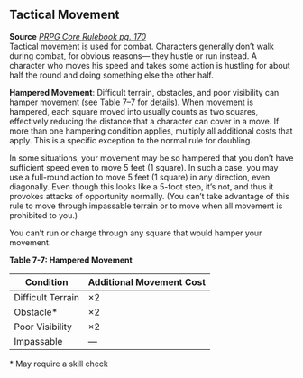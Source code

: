 ## Tactical Movement

**Source** [_PRPG Core Rulebook pg. 170_](http://paizo.com/pathfinderRPG/v5748btpy88yj)  
Tactical movement is used for combat. Characters generally don’t walk during combat, for obvious reasons— they hustle or run instead. A character who moves his speed and takes some action is hustling for about half the round and doing something else the other half.  
  
**Hampered Movement**: Difficult terrain, obstacles, and poor visibility can hamper movement (see Table 7–7 for details). When movement is hampered, each square moved into usually counts as two squares, effectively reducing the distance that a character can cover in a move. If more than one hampering condition applies, multiply all additional costs that apply. This is a specific exception to the normal rule for doubling.  
  
In some situations, your movement may be so hampered that you don’t have sufficient speed even to move 5 feet (1 square). In such a case, you may use a full-round action to move 5 feet (1 square) in any direction, even diagonally. Even though this looks like a 5-foot step, it’s not, and thus it provokes attacks of opportunity normally. (You can’t take advantage of this rule to move through impassable terrain or to move when all movement is prohibited to you.)  
  
You can’t run or charge through any square that would hamper your movement.

**Table 7-7: Hampered Movement**

|**Condition**|**Additional Movement Cost**|
|---|---|
|Difficult Terrain|×2|
|Obstacle\*|×2|
|Poor Visibility|×2|
|Impassable|—|

\* May require a skill check